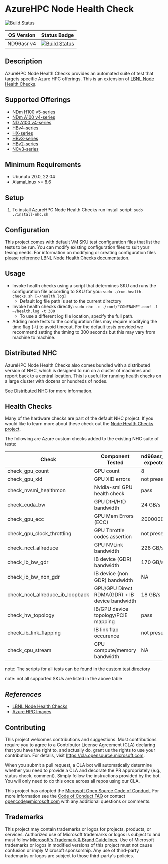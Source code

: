 # AzureHPC Node Health Check #

[![Build Status](https://dev.azure.com/hpc-platform-team/hpc-vm-health-check-framework/_apis/build/status%2Fhpc-vm-health-check-framework?branchName=master)](https://dev.azure.com/hpc-platform-team/hpc-vm-health-check-framework/_build/latest?definitionId=29&branchName=master)

|OS Version|Status Badge|
|----------|------------|
|ND96asr v4|[![Build Status](https://dev.azure.com/hpc-platform-team/hpc-vm-health-check-framework/_apis/build/status%2Fhpc-vm-health-check-framework?branchName=master&jobName=Run_Health_Checks)](https://dev.azure.com/hpc-platform-team/hpc-vm-health-check-framework/_build/latest?definitionId=29&branchName=master)

## Description ##

AzureHPC Node Health Checks provides an automated suite of test that targets specific Azure HPC offerings. This is an extension of [LBNL Node Health Checks](https://github.com/mej/nhc). 

## Supported Offerings ##

- [NDm H100 v5-series](https://learn.microsoft.com/en-us/azure/virtual-machines/nd-h100-v5-series)
- [NDm A100 v4-series](https://learn.microsoft.com/en-us/azure/virtual-machines/ndm-a100-v4-series)
- [ND A100 v4-series](https://learn.microsoft.com/en-us/azure/virtual-machines/nda100-v4-series)
- [HBv4-series](https://learn.microsoft.com/en-us/azure/virtual-machines/hbv4-series)
- [HX-series](https://learn.microsoft.com/en-us/azure/virtual-machines/hx-series)
- [HBv3-series](https://learn.microsoft.com/en-us/azure/virtual-machines/hbv3-series)
- [HBv2-series](https://learn.microsoft.com/en-us/azure/virtual-machines/hbv2-series)
- [NCv3-series](https://learn.microsoft.com/en-us/azure/virtual-machines/ncv3-series)

## Minimum Requirements ##

- Ubunutu 20.0, 22.04
- AlamaLinux >= 8.6

## Setup ##

1. To install AzureHPC Node Health Checks run install script:
   ```sudo ./install-nhc.sh```

## Configuration ##

This project comes with default VM SKU test configuration files that list the tests to be run. You can modify existing configuration files to suit your tesing needs. For information on modifying or creating configuration files please reference [LBNL Node Health Checks documentation](https://github.com/mej/nhc).

## Usage ##

- Invoke health checks using a script that determines SKU and runs the configuration file according to SKU for you:
```sudo ./run-health-checks.sh [~/health.log]```
  - Default log file path is set to the current directory
- Invoke health checks directly:
```sudo nhc -c ./conf/"CONFNAME".conf -l ~/health.log -t 300```
  - To use a different log file location, specify the full path.
- Adding more tests to the configuration files may require modifying the time flag (-t) to avoid timeout. For the default tests provided we recommend setting the timing to 300 seconds but this may vary from machine to machine.

## Distributed NHC ##

AzureHPC Node Health Checks also comes bundled with a distributed version of NHC, which is designed to run on a cluster of machines and report back to a central location. This is useful for running health checks on a large cluster with dozens or hundreds of nodes.

See [Distributed NHC](./distributed-nhc/README.md) for more information.

## Health Checks ##

Many of the hardware checks are part of the default NHC project. If you would like to learn more about these check out the [Node Health Checks project](https://github.com/mej/nhc).

The following are Azure custom checks added to the existing NHC suite of tests:

| Check | Component Tested | nd96asr_v4 expected| nd96amsr_a100_v4 expected | nd96isr_h100_v5 expected | hx176rs expected | hb176rs_v4 expected |
|-----|-----|-----|-----|-----|-----|-----|
| check_gpu_count | GPU count | 8 | 8 | 8 | NA | NA |
| check_gpu_xid | GPU XID errors | not present | not present | not present | NA | NA |
| check_nvsmi_healthmon | Nvidia-smi GPU health check | pass | pass | pass | NA | NA |
| check_cuda_bw | GPU DtH/HtD bandwidth | 24 GB/s | 24 GB/s | 52 GB/s | NA | NA |
| check_gpu_ecc | GPU Mem Errors (ECC) |  20000000 | 20000000 | 20000000 | NA | NA |
| check_gpu_clock_throttling | GPU Throttle codes assertion | not present | not present | not present | NA | NA |
| check_nccl_allreduce | GPU NVLink bandwidth | 228 GB/s | 228 GB/s | 460 GB/s | NA | NA |
| check_ib_bw_gdr | IB device (GDR) bandwidth | 170 GB/s | 170 GB/s | 380 GB/s | NA | NA |
| check_ib_bw_non_gdr | IB device (non GDR) bandwidth | NA | NA | NA | 390 GB/s | 390 GB/s |
| check_nccl_allreduce_ib_loopback | GPU/GPU Direct RDMA(GDR) + IB device bandwidth | 18 GB/s | 18 GB/s | NA | NA | NA |
| check_hw_topology | IB/GPU device topology/PCIE mapping | pass | pass | pass | NA | NA |
| check_ib_link_flapping | IB link flap occurence | not present | not present | not present | not present | not present |
| check_cpu_stream | CPU compute/memory bandwidth | NA | NA | NA | 665500 MB/s | 665500 MB/s |

note: The scripts for all tests can be found in the [custom test directory](./customTests/)

note: not all supported SKUs are listed in the above table
## _References_ ##

- [LBNL Node Health Checks](https://github.com/mej/nhc)
- [Azure HPC Images](https://github.com/Azure/azhpc-images)

## Contributing ##

This project welcomes contributions and suggestions.  Most contributions require you to agree to a
Contributor License Agreement (CLA) declaring that you have the right to, and actually do, grant us
the rights to use your contribution. For details, visit https://cla.opensource.microsoft.com.

When you submit a pull request, a CLA bot will automatically determine whether you need to provide
a CLA and decorate the PR appropriately (e.g., status check, comment). Simply follow the instructions
provided by the bot. You will only need to do this once across all repos using our CLA.

This project has adopted the [Microsoft Open Source Code of Conduct](https://opensource.microsoft.com/codeofconduct/).
For more information see the [Code of Conduct FAQ](https://opensource.microsoft.com/codeofconduct/faq/) or
contact [opencode@microsoft.com](mailto:opencode@microsoft.com) with any additional questions or comments.

## Trademarks ##

This project may contain trademarks or logos for projects, products, or services. Authorized use of Microsoft 
trademarks or logos is subject to and must follow 
[Microsoft's Trademark & Brand Guidelines](https://www.microsoft.com/en-us/legal/intellectualproperty/trademarks/usage/general).
Use of Microsoft trademarks or logos in modified versions of this project must not cause confusion or imply Microsoft sponsorship.
Any use of third-party trademarks or logos are subject to those third-party's policies.
